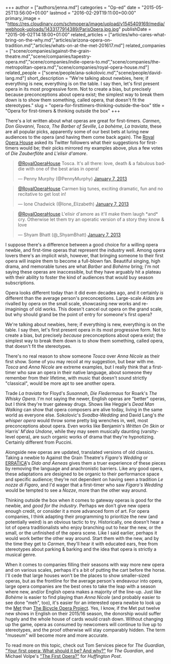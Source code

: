 +++
author = ["authors/jenna.md"]
categories = "Op-ed"
date = "2015-05-25T13:56:00+01:00"
lastmod = "2016-02-29T19:11:00+00:00"
primary_image = "https://res.cloudinary.com/schmopera/image/upload/v1545409169/media/webhook-uploads/1433177914389/ParisOpera.jpg.jpg"
publishDate = "2015-06-02T14:18:00+01:00"
related_articles = ["articles/who-cares-what-bring-on-the-why.md","articles/arizona-opera-on-tradition.md","articles/whats-on-at-the-met-201617.md"]
related_companies = ["scene/companies/against-the-grain-theatre.md","scene/companies/tapestry-opera.md","scene/companies/indie-opera-to.md","scene/companies/the-metropolitan-opera.md","scene/companies/royal-opera-house.md"]
related_people = ["scene/people/ana-sokolovic.md","scene/people/david-lang.md"]
short_description = "We&#039;re talking about newbies, here; if everything is new, everything is on the table. I say then, let&#039;s first present opera in its most progressive form. Not to create a bias, but precisely because preconceptions about opera exist; the simplest way to break them down is to show them something, called opera, that doesn&#039;t fit the stereotypes."
slug = "opera-for-firsttimers-thinking-outside-the-box"
title = "Opera for first-timers &amp; thinking outside the box"
+++

There's a lot written about what operas are great for first-timers. *Carmen*, *Don Giovanni*, *Tosca*, *The Barber of Seville*, *La bohème*, *La traviata*, these are all popular picks, apparently some of our best bets at luring new audiences to the opera (and having them come back again). The [Royal Opera House](http://www.roh.org.uk/news/opera-for-first-timers-your-suggestions) asked its Twitter followers what their suggestions for first-timers would be; their picks mirrored my examples above, plus a few votes of *Die Zauberflöte* and *L'elisir d'amore*.

<blockquote class="twitter-tweet" lang="en"><p lang="en" dir="ltr"><a href="https://twitter.com/RoyalOperaHouse">@RoyalOperaHouse</a> Tosca. It&#39;s all there: love, death &amp; a fabulous baddie with one of the best arias in opera!</p>&mdash; Penny Murphy (@PennyMurphy) <a href="https://twitter.com/PennyMurphy/status/288342173647265793">January 7, 2013</a></blockquote>
<script async src="//platform.twitter.com/widgets.js" charset="utf-8"></script>

<blockquote class="twitter-tweet" lang="en"><p lang="en" dir="ltr"><a href="https://twitter.com/RoyalOperaHouse">@RoyalOperaHouse</a> Carmen big tunes, exciting dramatic, fun and no recitative to get lost in!</p>&mdash; Ione Chadwick (@Ione_Elizabeth) <a href="https://twitter.com/Ione_Elizabeth/status/288346529784266752">January 7, 2013</a></blockquote>
<script async src="//platform.twitter.com/widgets.js" charset="utf-8"></script>

<blockquote class="twitter-tweet" lang="en"><p lang="en" dir="ltr"><a href="https://twitter.com/RoyalOperaHouse">@RoyalOperaHouse</a> L&#39;elisir d&#39;amore as it&#39;ll make them laugh *and* cry. Otherwise let them try an operatic version of a story they know &amp; love</p>&mdash; Shyam Bhatt (@_ShyamBhatt) <a href="https://twitter.com/_ShyamBhatt/status/288344725956743169">January 7, 2013</a></blockquote>
<script async src="//platform.twitter.com/widgets.js" charset="utf-8"></script>

I suppose there's a difference between a good choice for a willing opera newbie, and first-time operas that represent the industry well. Among opera lovers there's an implicit wish, however, that bringing someone to their first opera will inspire them to become a full-blown fan. Beautiful singing, high drama, and memorable tunes are what *Barber* and *Bohème* bring; I'm not saying these operas are inaccessible, but they have arguably hit a plateau with their ability to foster the kind of audiences that would buy season subscriptions.

Opera looks different today than it did even decades ago, and it certainly *is* different than the average person's preconceptions. Large-scale *Aida*s are rivalled by opera on the small scale, showcasing new works and re-imaginings of old works. This doesn't cancel out opera on the grand scale, but why should grand be the point of entry for someone's first opera?

We're talking about newbies, here; if everything is new, everything is on the table. I say then, let's first present opera in its most progressive form. Not to create a bias, but precisely *because* preconceptions about opera exist; the simplest way to break them down is to show them something, called opera, that doesn't fit the stereotypes.

There's no real reason to show someone *Tosca* over *Anna Nicole* as their first show. Some of you may recoil at my suggestion, but bear with me. *Tosca* and *Anna Nicole* are extreme examples, but I really think that a first-timer who saw an opera in their native language, about someone they remember from their lifetime, with music that doesn't sound strictly "classical", would be more apt to see another opera.

Trade *La traviata* for Floyd's *Susannah*, *Die Fledermaus* for Roark's *The Whisky Opera*. I'm not saying the newer, English operas are "better" operas, but I think they're truer gateway drugs. Shows like Heggie's *Dead Man Walking* can show that opera composers are alive today, living in the same world as everyone else. Sokolovic's *Svadba-Wedding* and David Lang's *the whisper opera* would throw some pretty big wrenches in, well, most preconceptions about opera. Even works like Benjamin's *Written On Skin* or Harris' *M'dea Undone*, while they may seem musically daunting (varsity-level opera), are such organic works of drama that they're hypnotizing. Certainly different from Puccini.

Alongside new operas are updated, translated versions of old classics. Taking a newbie to Against the Grain Theatre's *Figaro's Wedding* or [ERRATICA](http://erratica.org/projects/dido-and-aeneas)'s *Dido and Aeneas* gives them a truer experience of these pieces by removing the language and anachronistic barriers. Like any good opera, these adaptations are designed to be organic to their performance space and specific audience; they're not dependent on having seen a tradition *Le nozze di Figaro*, and I'd wager that a first-timer who saw *Figaro's Wedding* would be tempted to see a *Nozze*, more than the other way around.

Thinking outside the box when it comes to gateway operas is good for the newbie, and *good for the industry*. Perhaps we don't give new opera enough credit, or consider it a more advanced form of art. For opera companies, I think adapting their programming to prioritize the new (and potentially weird) is an obvious tactic to try. Historically, one doesn't hear a lot of opera traditionalists who enjoy branching out to hear the new, or the small, or the unfinished of the opera scene. Like I said earlier, perhaps it would work better the other way around. Start them with the new, and by the time they get to *Carmen*, they'll hear it with educated ears, free from stereotypes about parking & barking and the idea that opera is strictly a musical genre.

When it comes to companies filling their seasons with way more new opera and on various scales, perhaps it's a bit of putting the cart before the horse. I'll cede that large houses won't be the places to show smaller-sized operas, but as the frontline for the average person's endeavour into opera, large opera companies are the best ones to take the leap with a season where new, and/or English opera makes a majority of the line-up. Just like *Bohème* is easier to find playing than *Anna Nicole* (and probably easier to see done "meh", too), it's easier for an interested opera newbie to look up the [Met](/scene/companies/the-metropolitan-opera/) than [The Bicycle Opera Project](/scene/companies/the-bicycle-opera-project/). Yes, I know, if the Met put twelve new shows in English on their 2015/16 season, the donorship would suffer hugely and the whole house of cards would crash down. Without changing up the game, opera as consumed by newcomers will continue to live up to stereotypes, and the proof otherwise will stay comparably hidden. The term "museum" will become more and more accurate.

To read more on this topic, check out Tom Services piece for *The Guardian*, ["Your first opera: What should it be? And why?"](http://www.theguardian.com/music/tomserviceblog/2014/may/08/inside-opera-day-the-best-opera-for-first-timers) for *The Guardian*, and Michael Volpe's ["The First Opera?"](http://www.huffingtonpost.co.uk/michael-volpe/the-first-opera_b_1550385.html) for *Huffington Post*.
